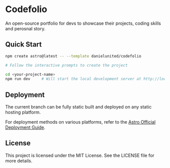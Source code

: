 # Codefolio
An open-source portfolio for devs to showcase their projects, coding skills and perosnal story.

## Quick Start

```bash
npm create astro@latest -- --template danielunited/codefolio

# Follow the interactive prompts to create the project

cd <your-project-name>
npm run dev     # Will start the local development server at http://localhost:4321 by default

```

## Deployment
The current branch can be fully static built and deployed on any static hosting platform.

For deployment methods on various platforms, refer to the [Astro Official Deployment Guide](https://docs.astro.build/en/guides/deploy/).

## License
This project is licensed under the MIT License. See the LICENSE file for more details.


